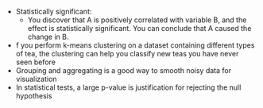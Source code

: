 - Statistically significant:
	- You discover that A is positively correlated with variable B, and the effect is statistically
	  significant. You can conclude that A caused the change in B.
- f you perform k-means clustering on a dataset containing different types of tea, the clustering can
  help you classify new teas you have never seen before
- Grouping and aggregating is a good way to smooth noisy data for visualization
- In statistical tests, a large p-value is justification for rejecting the null hypothesis